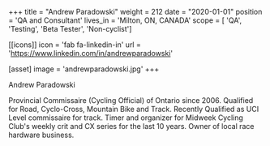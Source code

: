 +++
title = "Andrew Paradowski" 
weight = 212
date = "2020-01-01"
position = 'QA and Consultant'
lives_in = 'Milton, ON, CANADA'
scope = [ 'QA', 'Testing', 'Beta Tester', 'Non-cyclist']

[[icons]]
icon = 'fab fa-linkedin-in'
url = 'https://www.linkedin.com/in/andrewparadowski'

[asset]
image = 'andrewparadowski.jpg'
+++

Andrew Paradowski

Provincial Commissaire (Cycling Official) of Ontario since 2006. Qualified for Road, Cyclo-Cross, Mountain Bike and Track. Recently Qualified as UCI Level commissaire for track. Timer and organizer for Midweek Cycling Club's weekly crit and CX series for the last 10 years. Owner of local race hardware business.

